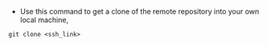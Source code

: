 * Use this command to get a clone of the remote repository into your own local machine,

```
git clone <ssh_link>
```
